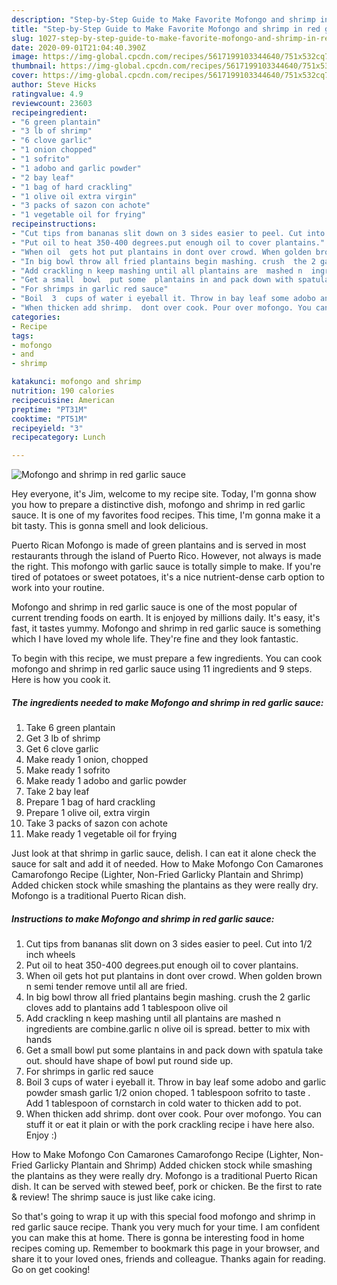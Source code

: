 ```yaml
---
description: "Step-by-Step Guide to Make Favorite Mofongo and shrimp in red garlic sauce"
title: "Step-by-Step Guide to Make Favorite Mofongo and shrimp in red garlic sauce"
slug: 1027-step-by-step-guide-to-make-favorite-mofongo-and-shrimp-in-red-garlic-sauce
date: 2020-09-01T21:04:40.390Z
image: https://img-global.cpcdn.com/recipes/5617199103344640/751x532cq70/mofongo-and-shrimp-in-red-garlic-sauce-recipe-main-photo.jpg
thumbnail: https://img-global.cpcdn.com/recipes/5617199103344640/751x532cq70/mofongo-and-shrimp-in-red-garlic-sauce-recipe-main-photo.jpg
cover: https://img-global.cpcdn.com/recipes/5617199103344640/751x532cq70/mofongo-and-shrimp-in-red-garlic-sauce-recipe-main-photo.jpg
author: Steve Hicks
ratingvalue: 4.9
reviewcount: 23603
recipeingredient:
- "6 green plantain"
- "3 lb of shrimp"
- "6 clove garlic"
- "1 onion chopped"
- "1 sofrito"
- "1 adobo and garlic powder"
- "2 bay leaf"
- "1 bag of hard crackling"
- "1 olive oil extra virgin"
- "3 packs of sazon con achote"
- "1 vegetable oil for frying"
recipeinstructions:
- "Cut tips from bananas slit down on 3 sides easier to peel. Cut into 1/2 inch wheels"
- "Put oil to heat 350-400 degrees.put enough oil to cover plantains."
- "When oil  gets hot put plantains in dont over crowd. When golden brown n semi tender  remove until all are fried."
- "In big bowl throw all fried plantains begin mashing. crush  the 2 garlic cloves add to plantains add 1 tablespoon olive oil"
- "Add crackling n keep mashing until all plantains are  mashed n  ingredients are combine.garlic n olive oil is spread. better to mix with hands"
- "Get a small  bowl  put some  plantains in and pack down with spatula take out. should have shape  of bowl put round side up."
- "For shrimps in garlic red sauce"
- "Boil  3  cups of water i eyeball it. Throw in bay leaf some adobo and garlic powder  smash garlic 1/2 onion choped. 1 tablespoon sofrito to taste . Add 1 tablespoon  of cornstarch in cold water to thicken add to pot."
- "When thicken add shrimp.  dont over cook. Pour over mofongo. You can stuff it or eat it plain or with the pork crackling recipe  i have here also. Enjoy :)"
categories:
- Recipe
tags:
- mofongo
- and
- shrimp

katakunci: mofongo and shrimp 
nutrition: 190 calories
recipecuisine: American
preptime: "PT31M"
cooktime: "PT51M"
recipeyield: "3"
recipecategory: Lunch

---
```



![Mofongo and shrimp in red garlic sauce](https://img-global.cpcdn.com/recipes/5617199103344640/751x532cq70/mofongo-and-shrimp-in-red-garlic-sauce-recipe-main-photo.jpg)

Hey everyone, it's Jim, welcome to my recipe site. Today, I'm gonna show you how to prepare a distinctive dish, mofongo and shrimp in red garlic sauce. It is one of my favorites food recipes. This time, I'm gonna make it a bit tasty. This is gonna smell and look delicious.

Puerto Rican Mofongo is made of green plantains and is served in most restaurants through the island of Puerto Rico. However, not always is made the right. This mofongo with garlic sauce is totally simple to make. If you&#39;re tired of potatoes or sweet potatoes, it&#39;s a nice nutrient-dense carb option to work into your routine.

Mofongo and shrimp in red garlic sauce is one of the most popular of current trending foods on earth. It is enjoyed by millions daily. It's easy, it's fast, it tastes yummy. Mofongo and shrimp in red garlic sauce is something which I have loved my whole life. They're fine and they look fantastic.


To begin with this recipe, we must prepare a few ingredients. You can cook mofongo and shrimp in red garlic sauce using 11 ingredients and 9 steps. Here is how you cook it.

<!--inarticleads1-->

##### The ingredients needed to make Mofongo and shrimp in red garlic sauce:

1. Take 6 green plantain
1. Get 3 lb of shrimp
1. Get 6 clove garlic
1. Make ready 1 onion, chopped
1. Make ready 1 sofrito
1. Make ready 1 adobo and garlic powder
1. Take 2 bay leaf
1. Prepare 1 bag of hard crackling
1. Prepare 1 olive oil, extra virgin
1. Take 3 packs of sazon con achote
1. Make ready 1 vegetable oil for frying


Just look at that shrimp in garlic sauce, delish. I can eat it alone check the sauce for salt and add it of needed. How to Make Mofongo Con Camarones Camarofongo Recipe (Lighter, Non-Fried Garlicky Plantain and Shrimp) Added chicken stock while smashing the plantains as they were really dry. Mofongo is a traditional Puerto Rican dish. 

<!--inarticleads2-->

##### Instructions to make Mofongo and shrimp in red garlic sauce:

1. Cut tips from bananas slit down on 3 sides easier to peel. Cut into 1/2 inch wheels
1. Put oil to heat 350-400 degrees.put enough oil to cover plantains.
1. When oil  gets hot put plantains in dont over crowd. When golden brown n semi tender  remove until all are fried.
1. In big bowl throw all fried plantains begin mashing. crush  the 2 garlic cloves add to plantains add 1 tablespoon olive oil
1. Add crackling n keep mashing until all plantains are  mashed n  ingredients are combine.garlic n olive oil is spread. better to mix with hands
1. Get a small  bowl  put some  plantains in and pack down with spatula take out. should have shape  of bowl put round side up.
1. For shrimps in garlic red sauce
1. Boil  3  cups of water i eyeball it. Throw in bay leaf some adobo and garlic powder  smash garlic 1/2 onion choped. 1 tablespoon sofrito to taste . Add 1 tablespoon  of cornstarch in cold water to thicken add to pot.
1. When thicken add shrimp.  dont over cook. Pour over mofongo. You can stuff it or eat it plain or with the pork crackling recipe  i have here also. Enjoy :)


How to Make Mofongo Con Camarones Camarofongo Recipe (Lighter, Non-Fried Garlicky Plantain and Shrimp) Added chicken stock while smashing the plantains as they were really dry. Mofongo is a traditional Puerto Rican dish. It can be served with stewed beef, pork or chicken. Be the first to rate &amp; review! The shrimp sauce is just like cake icing. 

So that's going to wrap it up with this special food mofongo and shrimp in red garlic sauce recipe. Thank you very much for your time. I am confident you can make this at home. There is gonna be interesting food in home recipes coming up. Remember to bookmark this page in your browser, and share it to your loved ones, friends and colleague. Thanks again for reading. Go on get cooking!
